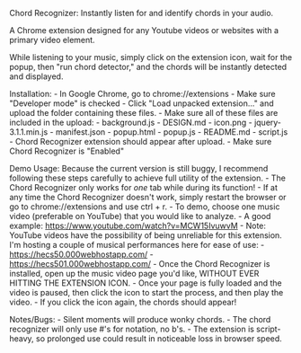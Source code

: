 Chord Recognizer: Instantly listen for and identify chords in your audio.

A Chrome extension designed for any Youtube videos or websites with a primary <html> video element.

While listening to your music, simply click on the extension icon, wait for the popup, then "run chord detector," and the chords will be instantly detected and displayed.

Installation:
    - In Google Chrome, go to chrome://extensions
    - Make sure "Developer mode" is checked
    - Click "Load unpacked extension..." and upload the folder containing these files.
    - Make sure all of these files are included in the upload:
        - background.js
        - DESIGN.md
        - icon.png
        - jquery-3.1.1.min.js
        - manifest.json
        - popup.html
        - popup.js
        - README.md
        - script.js
    - Chord Recognizer extension should appear after upload.
    - Make sure Chord Recognizer is "Enabled"

Demo Usage: Because the current version is still buggy, I recommend following these steps carefully to achieve full utility of the extension.
    - The Chord Recognizer only works for *one* tab while during its function!
    - If at any time the Chord Recognizer doesn't work, simply restart the browser or go to chrome://extensions and use ctrl + r.
    - To demo, choose one music video (preferable on YouTube) that you would like to analyze.
        - A good example: https://www.youtube.com/watch?v=MCW15IvuwvM
    - Note: YouTube videos have the possibility of being unreliable for this extension. I'm hosting a couple of musical performances here for ease of use:
        - https://hecs50.000webhostapp.com/
        - https://hecs501.000webhostapp.com/
    - Once the Chord Recognizer is installed, open up the music video page you'd like, WITHOUT EVER HITTING THE EXTENSION ICON.
    - Once your page is fully loaded and the video is paused, then click the icon to start the process, and then play the video.
    - If you click the icon again, the chords should appear!

Notes/Bugs:
    - Silent moments will produce wonky chords.
    - The chord recognizer will only use #'s for notation, no b's.
    - The extension is script-heavy, so prolonged use could result in noticeable loss in browser speed.

